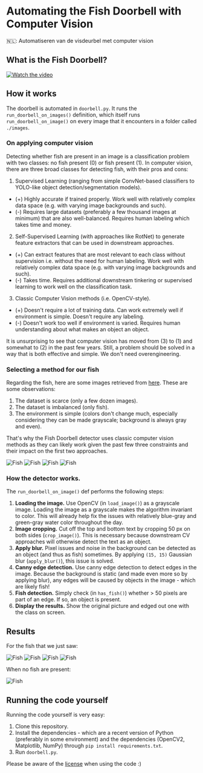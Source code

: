 # Automating the Fish Doorbell with Computer Vision
🇳🇱: Automatiseren van de visdeurbel met computer vision

## What is the Fish Doorbell?

[![Watch the video](https://i.imgur.com/uJDRBtJ.png)](https://www.youtube.com/watch?v=0MgeR85IMOM)

## How it works
The doorbell is automated in `doorbell.py`. It runs the `run_doorbell_on_images()` definition, which itself runs `run_doorbell_on_image()` on every image that it encounters in a folder called `./images`.

### On applying computer vision
Detecting whether fish are present in an image is a classification problem with two classes: no fish present (0) or fish present (1). In computer vision, there are three broad classes for detecting fish, with their pros and cons:

1. Supervised Learning (ranging from simple ConvNet-based classifiers to YOLO-like object detection/segmentation models).
  * (+) Highly accurate if trained properly. Work well with relatively complex data space (e.g. with varying image backgrounds and such).
  * (-) Requires large datasets (preferably a few thousand images at minimum) that are also well-balanced. Requires human labeling which takes time and money.
2. Self-Supervised Learning (with approaches like RotNet) to generate feature extractors that can be used in downstream approaches.
  * (+) Can extract features that are most relevant to each class without supervision i.e. without the need for human labeling. Work well with relatively complex data space (e.g. with varying image backgrounds and such).
  * (-) Takes time. Requires additional downstream tinkering or supervised learning to work well on the classification task.
3. Classic Computer Vision methods (i.e. OpenCV-style).
  * (+) Doesn't require a lot of training data. Can work extremely well if environment is simple. Doesn't require any labeling.
  * (-) Doesn't work too well if environment is varied. Requires human understanding about what makes an object an object. 

It is unsurprising to see that computer vision has moved from (3) to (1) and somewhat to (2) in the past few years. Still, a problem should be solved in a way that is both effective and simple. We don't need overengineering.

### Selecting a method for our fish
Regarding the fish, here are some images retrieved from [here](https://visdeurbel.nl/beelden/). These are some observations:

1. The dataset is scarce (only a few dozen images).
2. The dataset is imbalanced (only fish).
3. The environment is simple (colors don't change much, especially considering they can be made grayscale; background is always gray and even).

That's why the Fish Doorbell detector uses classic computer vision methods as they can likely work given the past few three constraints and their impact on the first two approaches.

![Fish](./images/1.jpeg)
![Fish](./images/2.jpeg)
![Fish](./images/3.jpeg)
![Fish](./images/4.jpeg)

### How the detector works.
The `run_doorbell_on_image()` def performs the following steps:

1. **Loading the image.** Use OpenCV (in `load_image()`) as a grayscale image. Loading the image as a grayscale makes the algorithm invariant to color. This will already help fix the issues with relatively blue-gray and green-gray water color throughout the day.
2. **Image cropping.** Cut off the top and bottom text by cropping 50 px on both sides (`crop_image()`). This is necessary because downstream CV approaches will otherwise detect the text as an object.
3. **Apply blur.** Pixel issues and noise in the background can be detected as an object (and thus as fish) sometimes. By applying `(15, 15)` Gaussian blur (`apply_blur()`), this issue is solved.
4. **Canny edge detection.** Use canny edge detection to detect edges in the image. Because the background is static (and made even more so by applying blur), any edges will be caused by objects in the image - which are likely fish!
5. **Fish detection.** Simply check (in `has_fish()`) whether > 50 pixels are part of an edge. If so, an object is present.
6. **Display the results.** Show the original picture and edged out one with the class on screen.


## Results

For the fish that we just saw:

![Fish](./images_with_classes/1.jpeg)
![Fish](./images_with_classes/2.jpeg)
![Fish](./images_with_classes/3.jpeg)
![Fish](./images_with_classes/4.jpeg)

When no fish are present:

![Fish](./images_with_classes/5.jpeg)

## Running the code yourself
Running the code yourself is very easy:

1. Clone this repository.
2. Install the dependencies - which are a recent version of Python (preferably in some environment) and the dependencies (OpenCV2, Matplotlib, NumPy) through `pip install requirements.txt`.
3. Run `doorbell.py`.

Please be aware of the [license](./LICENSE) when using the code :)